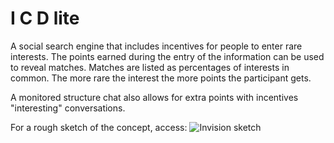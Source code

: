   # I C D lite
  A social search engine that includes incentives for people to enter rare interests. The points earned during the entry 
  of the information can be used to reveal matches. Matches are listed as percentages of interests in common.
  The more rare the interest the more points the participant gets.
  
  A monitored structure chat also allows for extra points with incentives "interesting" conversations.
  
  For a rough sketch of the concept, access: ![Invision sketch]( http://bit.ly/38yDQN4)
